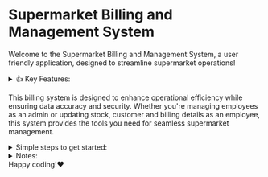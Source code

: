 # Supermarket Billing and Management System

Welcome to the Supermarket Billing and Management System, a user friendly application, designed to streamline supermarket operations! 
 <details> <summary>👍 Key Features:</summary>

✔ Robust employee and admin login system with authorization mechanisms.</n>
✔ Streamlined item billing process ensuring accuracy and efficiency.</n>
✔ Real-time stock and inventory checks integrated with the database for up-to-date information.</n>
✔ Smooth checkout experience with automatic price calculation.</n>
</details>

This billing system is designed to enhance operational efficiency while ensuring data accuracy and security. Whether you're managing employees as an admin or updating stock, customer and billing details as an employee, this system provides the tools you need for seamless supermarket management.

<details> <summary
>Simple steps to get started:</summary>

1. Set up MySQL on your machine and create the necessary databases and tables as outlined under DATABASES_TABLES!</n>

2. Download and store any required images used in the project.</n>

3. Launch the application by running the main Python script.</n>

4. Admin module - Manage employee details - Create, update, search, delete</n>

5. Employee module - Manage customer details, inventory updation and billing with checkout</n>

</details>

<details> <summary>Notes:</summary>

- Ensure to configure paths, passwords, and other settings correctly before running the application.</n>
- Handle database connections securely and avoid exposing sensitive information.</n>
- Feel free to customize and enhance the project according to your preferences and requirements.</n>
</details>
Happy coding!❤

```
